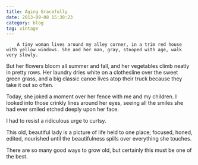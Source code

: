 ```yaml
---
title: Aging Gracefully
date: 2013-09-08 15:30:23
category: blog
tag: vintage
---
```

        A tiny woman lives around my alley corner, in a trim red house with yellow windows. She and her man, gray, stooped with age, walk very slowly.

But her flowers bloom all summer and fall, and her vegetables climb neatly in pretty rows. Her laundry dries white on a clothesline over the sweet green grass, and a big classic canoe lives atop their truck because they take it out so often.

Today, she joked a moment over her fence with me and my children. I looked into those crinkly lines around her eyes, seeing all the smiles she had ever smiled etched deeply upon her face.

I had to resist a ridiculous urge to curtsy.

This old, beautiful lady is a picture of life held to one place; focused, honed, edited, nourished until the beautifulness spills over everything she touches.

There are so many good ways to grow old, but certainly this must be one of the best.